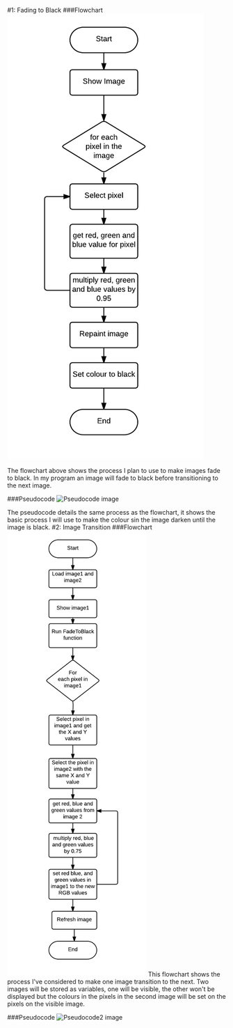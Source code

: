 #1: Fading to Black
###Flowchart
![Flowchart](https://github.com/MaddieK19/comp110-worksheets/blob/master/Worksheet%202/FC2%20fade%20to%20black.png?raw=true)

The flowchart above shows the process I plan to use to make images fade to black. In my program an image will fade to black before transitioning  to the next image. 

###Pseudocode
![Pseudocode image](http://i64.tinypic.com/2s8mpw6.png)

The pseudocode details the same process as the flowchart, it shows the basic process I will use to make the colour sin the image darken until the image is black.
#2: Image Transition
###Flowchart
![Flowchart 2](https://github.com/MaddieK19/comp110-worksheets/blob/master/Worksheet%202/FC1%20image%20transtition.png?raw=true)
This flowchart shows the process I've considered to make one image transition to the next. Two images will be stored as variables, one will be visible, the other won't be displayed but the colours in the pixels in the second image will be set on the pixels on the visible image.

###Pseudocode
![Pseudocode2 image](http://i67.tinypic.com/2znwy2e.png)

